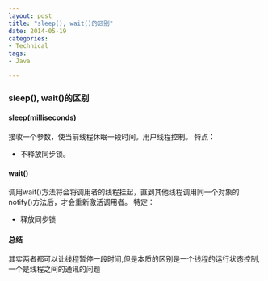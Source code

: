 ```yaml
---
layout: post
title: "sleep(), wait()的区别"
date: 2014-05-19
categories:
- Technical
tags:
- Java

---
```



### sleep(), wait()的区别

#### sleep(milliseconds)
接收一个参数，使当前线程休眠一段时间。用户线程控制。
特点：  

* 不释放同步锁。

<!-- more -->

#### wait()
调用wait()方法将会将调用者的线程挂起，直到其他线程调用同一个对象的notify()方法后，才会重新激活调用者。
特定：  

* 释放同步锁

#### 总结
其实两者都可以让线程暂停一段时间,但是本质的区别是一个线程的运行状态控制,一个是线程之间的通讯的问题


